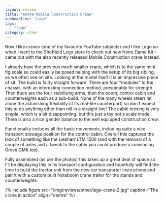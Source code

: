 ```yaml
---
layout: review
title: "60409 Mobile Construction Crane"
subheadline: "Lego"
tags:
  - "lego"
category: other
---
```

Now I like cranes (one of my favourite YouTube subjects) and I like Lego so when I went to the Sheffield Lego store to check 
out new Notre Dame Kit I came out with the also recently released Mobile Construction crane instead.

I already have the previous much smaller crane, which is to the same mini fig scale so could easily be posed helping with 
the setup of its big sibling, as we often see on site. Looking at the model itself it is an impressive piece of kit. 
The build is fairly straight forward. There are four "modules" to the chassis, with an
interesting connection method, presumably for strength. Then there are the four stabilising arms, then the boom, 
control cabin and counterweights each as a sub-build.
None of the many wheels steer( let alone the astonishing flexibility of its real-life counterpart) 
so don't expect this to do anything other than roll in a straight line!
The cable reeving is very simple, which is a bit disappointing. but this just a toy not a scale model. 
There is also a nice gender balance to the well equipped construction crew.

Functionality includes all the basic movements, including quite a nice transport stowage position for the control cabin.
Overall this captures the look of something like the Liebherr LTM 1500 (and with the removal of a couple of 
axles and a tweak to the cabin you could produce a convincing Grove GMK too).

Fully assembled (as per the photos) this takes up a great deal of space so I'll be displaying this in its
transport configuration and hopefully will find the time to build the tractor unit from the new car transporter
instructions and pair it with a custom built Noteboom crane trailer for the stands and counterweights.

{% include figure src="/img/reviews/other/lego-crane-2.jpg" caption="The crane in action" align="centre" %}
